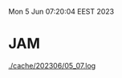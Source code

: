 Mon  5 Jun 07:20:04 EEST 2023
# JAM
<a href='./cache/202306/05_07.log'>./cache/202306/05_07.log</a>
